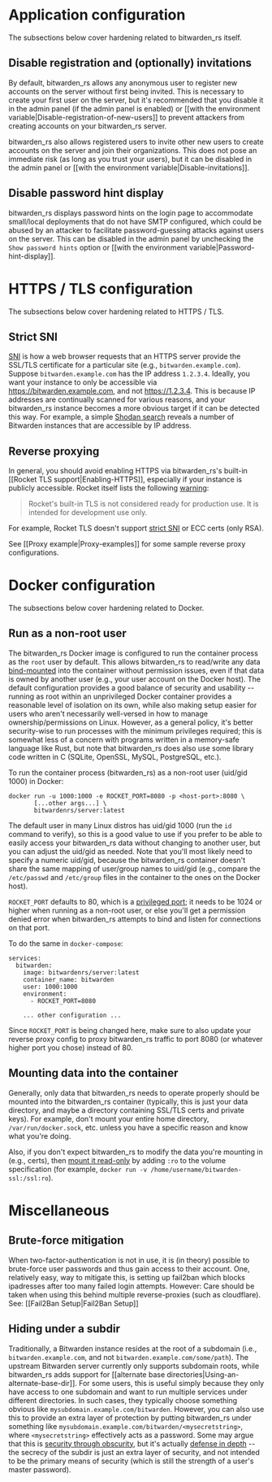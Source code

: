 # Application configuration

The subsections below cover hardening related to bitwarden_rs itself.

## Disable registration and (optionally) invitations

By default, bitwarden_rs allows any anonymous user to register new accounts on the server without first being invited. This is necessary to create your first user on the server, but it's recommended that you disable it in the admin panel (if the admin panel is enabled) or [[with the environment variable|Disable-registration-of-new-users]] to prevent attackers from creating accounts on your bitwarden_rs server.

bitwarden_rs also allows registered users to invite other new users to create accounts on the server and join their organizations. This does not pose an immediate risk (as long as you trust your users), but it can be disabled in the admin panel or [[with the environment variable|Disable-invitations]].

## Disable password hint display
bitwarden_rs displays password hints on the login page to accommodate small/local deployments that do not have SMTP configured, which could be abused by an attacker to facilitate password-guessing attacks against users on the server. This can be disabled in the admin panel by unchecking the `Show password hints` option or [[with the environment variable|Password-hint-display]].

# HTTPS / TLS configuration

The subsections below cover hardening related to HTTPS / TLS.

## Strict SNI

[SNI](https://en.wikipedia.org/wiki/Server_Name_Indication) is how a web browser requests that an HTTPS server provide the SSL/TLS certificate for a particular site (e.g., `bitwarden.example.com`). Suppose `bitwarden.example.com` has the IP address `1.2.3.4`. Ideally, you want your instance to only be accessible via https://bitwarden.example.com, and not https://1.2.3.4. This is because IP addresses are continually scanned for various reasons, and your bitwarden_rs instance becomes a more obvious target if it can be detected this way. For example, a simple [Shodan search](https://www.shodan.io/search?query=bitwarden) reveals a number of Bitwarden instances that are accessible by IP address.

## Reverse proxying

In general, you should avoid enabling HTTPS via bitwarden_rs's built-in [[Rocket TLS support|Enabling-HTTPS]], especially if your instance is publicly accessible. Rocket itself lists the following [warning](https://rocket.rs/v0.4/guide/configuration/#configuring-tls):

> Rocket's built-in TLS is not considered ready for production use. It is intended for development use only.

For example, Rocket TLS doesn't support [strict SNI](#Strict-SNI) or ECC certs (only RSA).

See [[Proxy example|Proxy-examples]] for some sample reverse proxy configurations.

# Docker configuration

The subsections below cover hardening related to Docker.

## Run as a non-root user

The bitwarden_rs Docker image is configured to run the container process as the `root` user by default. This allows bitwarden_rs to read/write any data [bind-mounted](https://docs.docker.com/storage/bind-mounts/) into the container without permission issues, even if that data is owned by another user (e.g., your user account on the Docker host). 
The default configuration provides a good balance of security and usability -- running as root within an unprivileged Docker container provides a reasonable level of isolation on its own, while also making setup easier for users who aren't necessarily well-versed in how to manage ownership/permissions on Linux. However, as a general policy, it's better security-wise to run processes with the minimum privileges required; this is somewhat less of a concern with programs written in a memory-safe language like Rust, but note that bitwarden_rs does also use some library code written in C (SQLite, OpenSSL, MySQL, PostgreSQL, etc.).

To run the container process (bitwarden_rs) as a non-root user (uid/gid 1000) in Docker:

    docker run -u 1000:1000 -e ROCKET_PORT=8080 -p <host-port>:8080 \
           [...other args...] \
           bitwardenrs/server:latest

The default user in many Linux distros has uid/gid 1000 (run the `id` command to verify), so this is a good value to use if you prefer to be able to easily access your bitwarden_rs data without changing to another user, but you can adjust the uid/gid as needed. Note that you'll most likely need to specify a numeric uid/gid, because the bitwarden_rs container doesn't share the same mapping of user/group names to uid/gid (e.g., compare the `/etc/passwd` and `/etc/group` files in the container to the ones on the Docker host).

 `ROCKET_PORT` defaults to 80, which is a [privileged port](https://www.w3.org/Daemon/User/Installation/PrivilegedPorts.html); it needs to be 1024 or higher when running as a non-root user, or else you'll get a permission denied error when bitwarden_rs attempts to bind and listen for connections on that port.

To do the same in `docker-compose`:

    services:
      bitwarden:
        image: bitwardenrs/server:latest
        container_name: bitwarden
        user: 1000:1000
        environment:
          - ROCKET_PORT=8080

        ... other configuration ...

Since `ROCKET_PORT` is being changed here, make sure to also update your reverse proxy config to proxy bitwarden_rs traffic to port 8080 (or whatever higher port you chose) instead of 80.

## Mounting data into the container

Generally, only data that bitwarden_rs needs to operate properly should be mounted into the bitwarden_rs container (typically, this is just your data directory, and maybe a directory containing SSL/TLS certs and private keys). For example, don't mount your entire home directory, `/var/run/docker.sock`, etc. unless you have a specific reason and know what you're doing.

Also, if you don't expect bitwarden_rs to modify the data you're mounting in (e.g., certs), then [mount it read-only](https://docs.docker.com/storage/bind-mounts/#use-a-read-only-bind-mount) by adding `:ro` to the volume specification (for example, `docker run -v /home/username/bitwarden-ssl:/ssl:ro`).

# Miscellaneous

## Brute-force mitigation

When two-factor-authentication is not in use, it is (in theory) possible to brute-force user passwords and thus gain access to their account. One, relatively easy, way to mitigate this, is setting up fail2ban which blocks ipadresses after too many  failed login attempts. However: Care should be taken when using this behind multiple reverse-proxies (such as cloudflare).
See: [[Fail2Ban Setup|Fail2Ban Setup]]

## Hiding under a subdir

Traditionally, a Bitwarden instance resides at the root of a subdomain (i.e., `bitwarden.example.com`, and not `bitwarden.example.com/some/path`). The upstream Bitwarden server currently only supports subdomain roots, while bitwarden_rs adds support for [[alternate base directories|Using-an-alternate-base-dir]]. For some users, this is useful simply because they only have access to one subdomain and want to run multiple services under different directories. In such cases, they typically choose something obvious like `mysubdomain.example.com/bitwarden`. However, you can also use this to provide an extra layer of protection by putting bitwarden_rs under something like `mysubdomain.example.com/bitwarden/<mysecretstring>`, where `<mysecretstring>` effectively acts as a password. Some may argue that this is [security through obscurity](https://en.wikipedia.org/wiki/Security_through_obscurity), but it's actually [defense in depth](https://en.wikipedia.org/wiki/Defense_in_depth_(computing)) -- the secrecy of the subdir is just an extra layer of security, and not intended to be the primary means of security (which is still the strength of a user's master password).